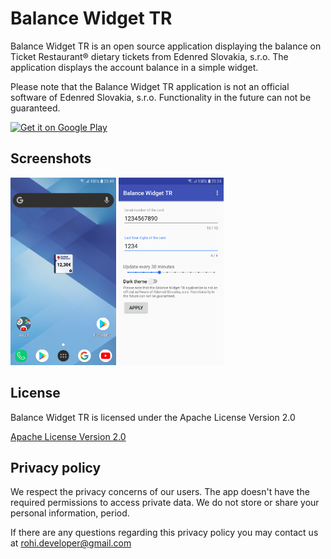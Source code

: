 <h1>Balance Widget TR</h1>

Balance Widget TR is an open source application displaying the balance on Ticket Restaurant&#174; dietary tickets from Edenred Slovakia, s.r.o. The application displays the account balance in a simple widget.

Please note that the Balance Widget TR application is not an official software of Edenred Slovakia, s.r.o. Functionality in the future can not be guaranteed.

[<img src="https://play.google.com/intl/en_us/badges/images/generic/en_badge_web_generic.png" alt="Get it on Google Play" height="80">](https://play.google.com/store/apps/details?id=sk.hidasi.balance_tr)

## Screenshots

<img src="images/screenshot-widget.png" alt="Application Icon" height="300">
<img src="images/screenshot-config-en.png" alt="Application Icon" height="300">

## License
Balance Widget TR is licensed under the Apache License Version 2.0

[Apache License Version 2.0](https://www.apache.org/licenses/LICENSE-2.0)

## Privacy policy

We respect the privacy concerns of our users. The app doesn't have the required permissions to access private data. We do not store or share your personal information, period. 

If there are any questions regarding this privacy policy you may contact us at [rohi.developer@gmail.com](mailto:rohi.developer@gmail.com)